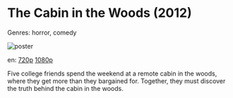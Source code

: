 # The Cabin in the Woods (2012)

Genres: horror, comedy

![poster](http://image.tmdb.org/t/p/w500/utfJuX6DfR28Mv2FMfnPFAYOmTU.jpg)

en:
  [720p](magnet:?xt=urn:btih:5FC15B2B9A3747E4AE5F21F060FA52DE78EBC68E&tr=udp://glotorrents.pw:6969/announce&tr=udp://tracker.opentrackr.org:1337/announce&tr=udp://torrent.gresille.org:80/announce&tr=udp://tracker.openbittorrent.com:80&tr=udp://tracker.coppersurfer.tk:6969&tr=udp://tracker.leechers-paradise.org:6969&tr=udp://p4p.arenabg.ch:1337&tr=udp://tracker.internetwarriors.net:1337)
  [1080p](magnet:?xt=urn:btih:EE48AC557B1ABE606D87F9C89758498F5AD660BA&tr=udp://glotorrents.pw:6969/announce&tr=udp://tracker.opentrackr.org:1337/announce&tr=udp://torrent.gresille.org:80/announce&tr=udp://tracker.openbittorrent.com:80&tr=udp://tracker.coppersurfer.tk:6969&tr=udp://tracker.leechers-paradise.org:6969&tr=udp://p4p.arenabg.ch:1337&tr=udp://tracker.internetwarriors.net:1337)
  


Five college friends spend the weekend at a remote cabin in the woods, where they get more than they bargained for. Together, they must discover the truth behind the cabin in the woods.